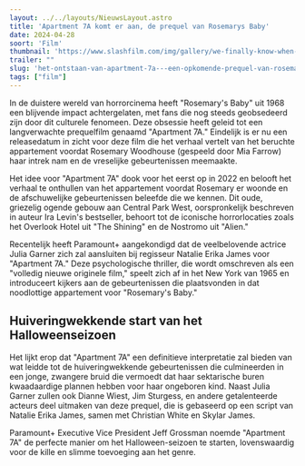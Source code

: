 ```yaml
---
layout: ../../layouts/NieuwsLayout.astro
title: 'Apartment 7A komt er aan, de prequel van Rosemarys Baby'
date: 2024-04-28
soort: 'Film'
thumbnail: 'https://www.slashfilm.com/img/gallery/we-finally-know-when-you-can-watch-apartment-7a-the-new-rosemarys-baby-prequel/intro-1714148551.jpg'
trailer: ""
slug: 'het-ontstaan-van-apartment-7a---een-opkomende-prequel-van-rosemarys-baby'
tags: ["film"]
---
```


In de duistere wereld van horrorcinema heeft "Rosemary's Baby" uit 1968 een blijvende impact achtergelaten, met fans die nog steeds geobsedeerd zijn door dit culturele fenomeen. Deze obsessie heeft geleid tot een langverwachte prequelfilm genaamd "Apartment 7A." Eindelijk is er nu een releasedatum in zicht voor deze film die het verhaal vertelt van het beruchte appartement voordat Rosemary Woodhouse (gespeeld door Mia Farrow) haar intrek nam en de vreselijke gebeurtenissen meemaakte.

Het idee voor "Apartment 7A" dook voor het eerst op in 2022 en belooft het verhaal te onthullen van het appartement voordat Rosemary er woonde en de afschuwelijke gebeurtenissen beleefde die we kennen. Dit oude, griezelig ogende gebouw aan Central Park West, oorspronkelijk beschreven in auteur Ira Levin's bestseller, behoort tot de iconische horrorlocaties zoals het Overlook Hotel uit "The Shining" en de Nostromo uit "Alien."

Recentelijk heeft Paramount+ aangekondigd dat de veelbelovende actrice Julia Garner zich zal aansluiten bij regisseur Natalie Erika James voor "Apartment 7A." Deze psychologische thriller, die wordt omschreven als een "volledig nieuwe originele film," speelt zich af in het New York van 1965 en introduceert kijkers aan de gebeurtenissen die plaatsvonden in dat noodlottige appartement voor "Rosemary's Baby."

## Huiveringwekkende start van het Halloweenseizoen

Het lijkt erop dat "Apartment 7A" een definitieve interpretatie zal bieden van wat leidde tot de huiveringwekkende gebeurtenissen die culmineerden in een jonge, zwangere bruid die vermoedt dat haar sektarische buren kwaadaardige plannen hebben voor haar ongeboren kind. Naast Julia Garner zullen ook Dianne Wiest, Jim Sturgess, en andere getalenteerde acteurs deel uitmaken van deze prequel, die is gebaseerd op een script van Natalie Erika James, samen met Christian White en Skylar James.

Paramount+ Executive Vice President Jeff Grossman noemde "Apartment 7A" de perfecte manier om het Halloween-seizoen te starten, lovenswaardig voor de kille en slimme toevoeging aan het genre.
